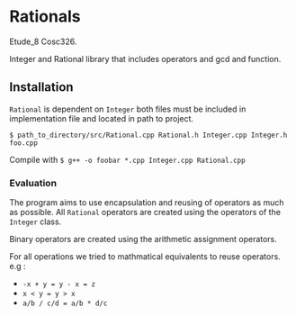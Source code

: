 # Rationals
Etude_8 Cosc326.

Integer and Rational library that includes operators and gcd and function.

## Installation
`Rational` is dependent on `Integer` both files must be included in implementation file and located in path to project.

```$ path_to_directory/src/Rational.cpp Rational.h Integer.cpp Integer.h foo.cpp```

Compile with `$ g++ -o foobar *.cpp Integer.cpp Rational.cpp`


### Evaluation 
The program aims to use encapsulation and reusing of operators as much as possible. All `Rational` operators are created using the operators of the `Integer` class.

Binary operators are created using the arithmetic assignment operators. 

For all operations we tried to mathmatical equivalents to reuse operators. 
e.g :
- `-x + y = y - x = z`
- `x < y = y > x`
- `a/b / c/d = a/b * d/c`